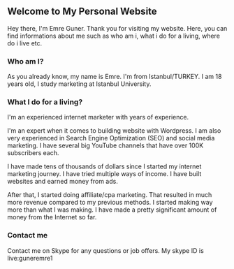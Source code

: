 ## Welcome to My Personal Website


Hey there, I'm Emre Guner. Thank you for visiting my website. Here, you can find informations about me such as who am i, what i do for a living, where do i live etc.



### Who am I?


As you already know, my name is Emre. I'm from Istanbul/TURKEY. I am 18 years old, I study marketing at Istanbul University.



### What I do for a living?


I'm an experienced internet marketer with years of experience.


I'm an expert when it comes to building website with Wordpress. I am also very experienced in Search Engine Optimization (SEO) and social media marketing. I have several big YouTube channels that have over 100K subscribers each.


I have made tens of thousands of dollars since I started my internet marketing journey. I have tried multiple ways of income. I have built websites and earned money from ads.


After that, I started doing affiliate/cpa marketing. That resulted in much more revenue compared to my previous methods. I started making way more than what I was making. I have made a pretty significant amount of money from the Internet so far.



### Contact me


Contact me on Skype for any questions or job offers. My skype ID is live:guneremre1
